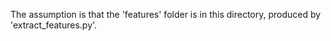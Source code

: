 The assumption is that the 'features' folder is in this directory, produced by 'extract_features.py'.